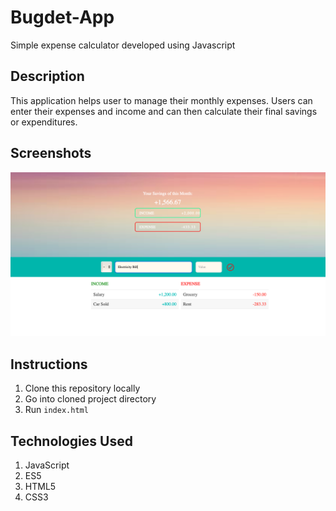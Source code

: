# Bugdet-App
Simple expense calculator developed using Javascript

## Description
This application helps user to manage their monthly expenses. Users can enter their expenses and income and can then calculate their final savings or expenditures.

## Screenshots
![](/Screenshots/Add_Description.png)
## Instructions

1. Clone this repository locally
2. Go into cloned project directory
3. Run `index.html`

## Technologies Used

1. JavaScript
2. ES5
3. HTML5
4. CSS3
 
